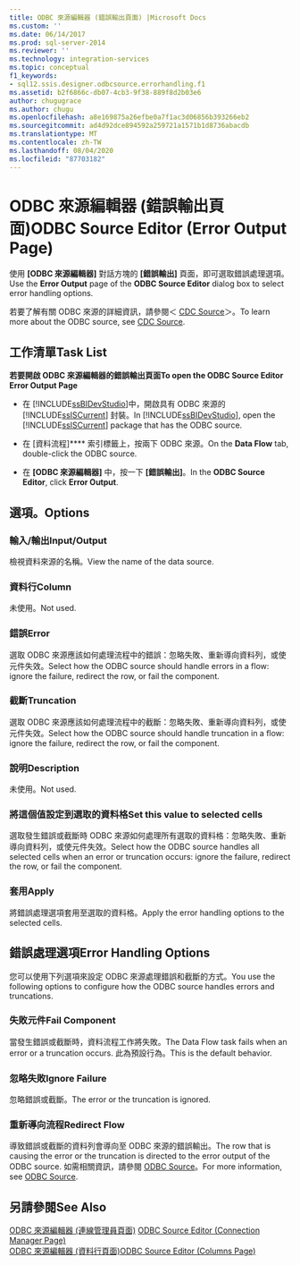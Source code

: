 ```yaml
---
title: ODBC 來源編輯器 (錯誤輸出頁面) |Microsoft Docs
ms.custom: ''
ms.date: 06/14/2017
ms.prod: sql-server-2014
ms.reviewer: ''
ms.technology: integration-services
ms.topic: conceptual
f1_keywords:
- sql12.ssis.designer.odbcsource.errorhandling.f1
ms.assetid: b2f6866c-db07-4cb3-9f38-889f8d2b03e6
author: chugugrace
ms.author: chugu
ms.openlocfilehash: a8e169875a26efbe0a7f1ac3d06856b393266eb2
ms.sourcegitcommit: ad4d92dce894592a259721a1571b1d8736abacdb
ms.translationtype: MT
ms.contentlocale: zh-TW
ms.lasthandoff: 08/04/2020
ms.locfileid: "87703182"
---
```

# <a name="odbc-source-editor-error-output-page"></a><span data-ttu-id="98b46-102">ODBC 來源編輯器 (錯誤輸出頁面)</span><span class="sxs-lookup"><span data-stu-id="98b46-102">ODBC Source Editor (Error Output Page)</span></span>
  <span data-ttu-id="98b46-103">使用 **[ODBC 來源編輯器]** 對話方塊的 **[錯誤輸出]** 頁面，即可選取錯誤處理選項。</span><span class="sxs-lookup"><span data-stu-id="98b46-103">Use the **Error Output** page of the **ODBC Source Editor** dialog box to select error handling options.</span></span>  
  
 <span data-ttu-id="98b46-104">若要了解有關 ODBC 來源的詳細資訊，請參閱＜ [CDC Source](data-flow/cdc-source.md)＞。</span><span class="sxs-lookup"><span data-stu-id="98b46-104">To learn more about the ODBC source, see [CDC Source](data-flow/cdc-source.md).</span></span>  
  
## <a name="task-list"></a><span data-ttu-id="98b46-105">工作清單</span><span class="sxs-lookup"><span data-stu-id="98b46-105">Task List</span></span>  
 <span data-ttu-id="98b46-106">**若要開啟 ODBC 來源編輯器的錯誤輸出頁面**</span><span class="sxs-lookup"><span data-stu-id="98b46-106">**To open the ODBC Source Editor Error Output Page**</span></span>  
  
-   <span data-ttu-id="98b46-107">在 [!INCLUDE[ssBIDevStudio](../includes/ssbidevstudio-md.md)]中，開啟具有 ODBC 來源的 [!INCLUDE[ssISCurrent](../includes/ssiscurrent-md.md)] 封裝。</span><span class="sxs-lookup"><span data-stu-id="98b46-107">In [!INCLUDE[ssBIDevStudio](../includes/ssbidevstudio-md.md)], open the [!INCLUDE[ssISCurrent](../includes/ssiscurrent-md.md)] package that has the ODBC source.</span></span>  
  
-   <span data-ttu-id="98b46-108">在 [資料流程]\*\*\*\* 索引標籤上，按兩下 ODBC 來源。</span><span class="sxs-lookup"><span data-stu-id="98b46-108">On the **Data Flow** tab, double-click the ODBC source.</span></span>  
  
-   <span data-ttu-id="98b46-109">在 **[ODBC 來源編輯器]** 中，按一下 **[錯誤輸出]**。</span><span class="sxs-lookup"><span data-stu-id="98b46-109">In the **ODBC Source Editor**, click **Error Output**.</span></span>  
  
## <a name="options"></a><span data-ttu-id="98b46-110">選項。</span><span class="sxs-lookup"><span data-stu-id="98b46-110">Options</span></span>  
  
### <a name="inputoutput"></a><span data-ttu-id="98b46-111">輸入/輸出</span><span class="sxs-lookup"><span data-stu-id="98b46-111">Input/Output</span></span>  
 <span data-ttu-id="98b46-112">檢視資料來源的名稱。</span><span class="sxs-lookup"><span data-stu-id="98b46-112">View the name of the data source.</span></span>  
  
### <a name="column"></a><span data-ttu-id="98b46-113">資料行</span><span class="sxs-lookup"><span data-stu-id="98b46-113">Column</span></span>  
 <span data-ttu-id="98b46-114">未使用。</span><span class="sxs-lookup"><span data-stu-id="98b46-114">Not used.</span></span>  
  
### <a name="error"></a><span data-ttu-id="98b46-115">錯誤</span><span class="sxs-lookup"><span data-stu-id="98b46-115">Error</span></span>  
 <span data-ttu-id="98b46-116">選取 ODBC 來源應該如何處理流程中的錯誤：忽略失敗、重新導向資料列，或使元件失效。</span><span class="sxs-lookup"><span data-stu-id="98b46-116">Select how the ODBC source should handle errors in a flow: ignore the failure, redirect the row, or fail the component.</span></span>  
  
### <a name="truncation"></a><span data-ttu-id="98b46-117">截斷</span><span class="sxs-lookup"><span data-stu-id="98b46-117">Truncation</span></span>  
 <span data-ttu-id="98b46-118">選取 ODBC 來源應該如何處理流程中的截斷：忽略失敗、重新導向資料列，或使元件失效。</span><span class="sxs-lookup"><span data-stu-id="98b46-118">Select how the ODBC source should handle truncation in a flow: ignore the failure, redirect the row, or fail the component.</span></span>  
  
### <a name="description"></a><span data-ttu-id="98b46-119">說明</span><span class="sxs-lookup"><span data-stu-id="98b46-119">Description</span></span>  
 <span data-ttu-id="98b46-120">未使用。</span><span class="sxs-lookup"><span data-stu-id="98b46-120">Not used.</span></span>  
  
### <a name="set-this-value-to-selected-cells"></a><span data-ttu-id="98b46-121">將這個值設定到選取的資料格</span><span class="sxs-lookup"><span data-stu-id="98b46-121">Set this value to selected cells</span></span>  
 <span data-ttu-id="98b46-122">選取發生錯誤或截斷時 ODBC 來源如何處理所有選取的資料格：忽略失敗、重新導向資料列，或使元件失效。</span><span class="sxs-lookup"><span data-stu-id="98b46-122">Select how the ODBC source handles all selected cells when an error or truncation occurs: ignore the failure, redirect the row, or fail the component.</span></span>  
  
### <a name="apply"></a><span data-ttu-id="98b46-123">套用</span><span class="sxs-lookup"><span data-stu-id="98b46-123">Apply</span></span>  
 <span data-ttu-id="98b46-124">將錯誤處理選項套用至選取的資料格。</span><span class="sxs-lookup"><span data-stu-id="98b46-124">Apply the error handling options to the selected cells.</span></span>  
  
## <a name="error-handling-options"></a><span data-ttu-id="98b46-125">錯誤處理選項</span><span class="sxs-lookup"><span data-stu-id="98b46-125">Error Handling Options</span></span>  
 <span data-ttu-id="98b46-126">您可以使用下列選項來設定 ODBC 來源處理錯誤和截斷的方式。</span><span class="sxs-lookup"><span data-stu-id="98b46-126">You use the following options to configure how the ODBC source handles errors and truncations.</span></span>  
  
### <a name="fail-component"></a><span data-ttu-id="98b46-127">失敗元件</span><span class="sxs-lookup"><span data-stu-id="98b46-127">Fail Component</span></span>  
 <span data-ttu-id="98b46-128">當發生錯誤或截斷時，資料流程工作將失敗。</span><span class="sxs-lookup"><span data-stu-id="98b46-128">The Data Flow task fails when an error or a truncation occurs.</span></span> <span data-ttu-id="98b46-129">此為預設行為。</span><span class="sxs-lookup"><span data-stu-id="98b46-129">This is the default behavior.</span></span>  
  
### <a name="ignore-failure"></a><span data-ttu-id="98b46-130">忽略失敗</span><span class="sxs-lookup"><span data-stu-id="98b46-130">Ignore Failure</span></span>  
 <span data-ttu-id="98b46-131">忽略錯誤或截斷。</span><span class="sxs-lookup"><span data-stu-id="98b46-131">The error or the truncation is ignored.</span></span>  
  
### <a name="redirect-flow"></a><span data-ttu-id="98b46-132">重新導向流程</span><span class="sxs-lookup"><span data-stu-id="98b46-132">Redirect Flow</span></span>  
 <span data-ttu-id="98b46-133">導致錯誤或截斷的資料列會導向至 ODBC 來源的錯誤輸出。</span><span class="sxs-lookup"><span data-stu-id="98b46-133">The row that is causing the error or the truncation is directed to the error output of the ODBC source.</span></span> <span data-ttu-id="98b46-134">如需相關資訊，請參閱 [ODBC Source](data-flow/odbc-source.md)。</span><span class="sxs-lookup"><span data-stu-id="98b46-134">For more information, see [ODBC Source](data-flow/odbc-source.md).</span></span>  
  
## <a name="see-also"></a><span data-ttu-id="98b46-135">另請參閱</span><span class="sxs-lookup"><span data-stu-id="98b46-135">See Also</span></span>  
 <span data-ttu-id="98b46-136">[ODBC 來源編輯器 &#40;連線管理員頁面&#41;](../../2014/integration-services/odbc-source-editor-connection-manager-page.md) </span><span class="sxs-lookup"><span data-stu-id="98b46-136">[ODBC Source Editor &#40;Connection Manager Page&#41;](../../2014/integration-services/odbc-source-editor-connection-manager-page.md) </span></span>  
 [<span data-ttu-id="98b46-137">ODBC 來源編輯器 &#40;資料行頁面&#41;</span><span class="sxs-lookup"><span data-stu-id="98b46-137">ODBC Source Editor &#40;Columns Page&#41;</span></span>](../../2014/integration-services/odbc-source-editor-columns-page.md)  
  
  
